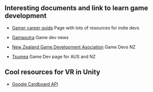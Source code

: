 ## Interesting documents and link to learn game development

* [Gamer career guide](http://www.gamecareerguide.com/)
Page with lots of resources for indie devs

* [Gamasutra](http://www.gamasutra.com/)
Game dev news

* [New Zealand Game Development Asociation](http://nzgda.com/)
Game Devs NZ

* [Tsumea](http://www.tsumea.com/)
Game Dev page for AUS and NZ

## Cool resources for VR in Unity

* [Google Cardboard API](https://developers.google.com/vr/unity/?hl=en)
